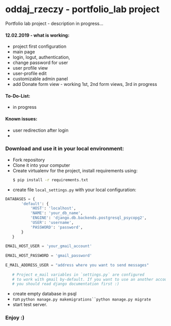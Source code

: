 # oddaj_rzeczy - portfolio_lab project <br>
Portfolio lab project - description in progress...

#### 12.02.2019 - what is working:
- project first configuration
- main page
- login, logut, authentication,
- change password for user
- user profile view
- user-profile edit
- customizable admin panel
- add Donate form view - working 1st, 2nd form views, 3rd in progress


#### To-Do-List:
 - in progress
 
#### Known issues:
- user redirection after login
- 

### Download and use it in your local environment:
- Fork repository
- Clone it into your computer
- Create virtualenv for the project, install requirements using: 
    ```sh
    $ pip install -r requirements.txt
    ```
- create file `local_settings.py` with your local configuration:
 ```python
DATABASES = {
        'default': {
            'HOST': 'localhost',
            'NAME': 'your_db_name',
            'ENGINE': 'django.db.backends.postgresql_psycopg2',
            'USER': 'username',
            'PASSWORD': 'password',
        }
    }
    
EMAIL_HOST_USER = 'your_gmail_account'
    
EMAIL_HOST_PASSWORD = 'gmail_password'
    
E_MAIL_ADDRESS_USER = "address where you want to send messages"
    
    # Project e_mail variables in `settings.py` are configured 
    # to work with gmail by-default. If you want to use an another account,
    # you should read django documentation first :)
```
- create empty database in psql
- run `python manage.py makemigrations``python manage.py migrate`
- start test server.
### Enjoy :)
   